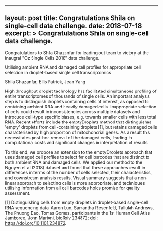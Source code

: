 ---
layout: post
title:  Congratulations Shila on single-cell data challenge.
date:   2018-07-18
excerpt: >
  Congratulations Shila on single-cell data challenge.
 ---

Congratulations to Shila Ghazanfar for leading out team to victory at the inaugral "Oz Single Cells 2018" data challenge. 


Utilising ambient RNA and damaged cell profiles for appropriate cell selection in droplet-based single cell transcriptomics

Shila Ghazanfar, Ellis Patrick, Jean Yang

High throughput droplet technology has facilitated simultaneous profiling of entire transcriptomes of thousands of single cells. An important analysis step is to distinguish droplets containing cells of interest, as opposed to containing ambient RNA and heavily damaged cells. Inappropriate selection of cells could result in inconsistencies across multiple datasets and introduce cell-type specific biases, e.g. towards smaller cells with less total RNA. Recent efforts include the emptyDroplets method that distinguishes 'empty' droplets from cell-containing droplets [1], but retains damaged cells characterised by high proportion of mitochondrial genes. As a result this necessitates post-hoc removal of the damaged cells, leading to computational costs and significant changes in interpretation of results.

To this end, we propose an extension to the emptyDroplets approach that uses damaged cell profiles to select for cell barcodes that are distinct to both ambient RNA and damaged cells. We applied our method to the Nguyen et al (2018) dataset and found that these approaches result in differences in terms of the number of cells selected, their characteristics, and downstream analysis results. Visual summary suggests that a non-linear approach to selecting cells is more appropriate, and techniques utilising information from all cell barcodes holds promise for quality assessment.


[1] Distinguishing cells from empty droplets in droplet-based single-cell RNA sequencing data. Aaron Lun, Samantha Riesenfeld, Tallulah Andrews, The Phuong Dao, Tomas Gomes, participants in the 1st Human Cell Atlas Jamboree, John Marioni. bioRxiv 234872; doi: https://doi.org/10.1101/234872.

